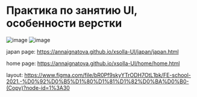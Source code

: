 # Практика по занятию UI, особенности верстки

![image](https://user-images.githubusercontent.com/61065956/144744845-56b91625-1abc-4116-bd7c-35c0282d217b.png)
![image](https://user-images.githubusercontent.com/61065956/144744856-134d8c17-50ce-4b0c-a96c-c4af75fbd992.png)

japan page:  https://annaignatova.github.io/xsolla-UI/japan/japan.html

home page: https://annaignatova.github.io/xsolla-UI/home/home.html

layout: https://www.figma.com/file/bR0Pf9skyYTrODH7OtL1bk/FE-school-2021.-%D0%92%D0%B5%D1%80%D1%81%D1%82%D0%BA%D0%B0-(Copy)?node-id=1%3A30
